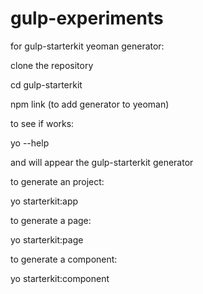 # gulp-experiments

for gulp-starterkit yeoman generator:

clone the repository

cd gulp-starterkit

npm link (to add generator to yeoman)

to see if works:

yo --help

and will appear the gulp-starterkit generator

to generate an project:

yo starterkit:app

to generate a page:

yo starterkit:page

to generate a component:

yo starterkit:component


